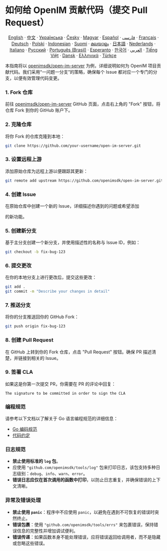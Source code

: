 

# 如何给 OpenIM 贡献代码（提交 Pull Request）

<p align="center">
  <a href="./CONTRIBUTING.md">English</a> · 
  <a href="./CONTRIBUTING-zh_CN.md">中文</a> · 
  <a href="docs/contributing/CONTRIBUTING-UA.md">Українська</a> · 
  <a href="docs/contributing/CONTRIBUTING-CS.md">Česky</a> · 
  <a href="docs/contributing/CONTRIBUTING-HU.md">Magyar</a> · 
  <a href="docs/contributing/CONTRIBUTING-ES.md">Español</a> · 
  <a href="docs/contributing/CONTRIBUTING-FA.md">فارسی</a> · 
  <a href="docs/contributing/CONTRIBUTING-FR.md">Français</a> · 
  <a href="docs/contributing/CONTRIBUTING-DE.md">Deutsch</a> · 
  <a href="docs/contributing/CONTRIBUTING-PL.md">Polski</a> · 
  <a href="docs/contributing/CONTRIBUTING-ID.md">Indonesian</a> · 
  <a href="docs/contributing/CONTRIBUTING-FI.md">Suomi</a> · 
  <a href="docs/contributing/CONTRIBUTING-ML.md">മലയാളം</a> · 
  <a href="docs/contributing/CONTRIBUTING-JP.md">日本語</a> · 
  <a href="docs/contributing/CONTRIBUTING-NL.md">Nederlands</a> · 
  <a href="docs/contributing/CONTRIBUTING-IT.md">Italiano</a> · 
  <a href="docs/contributing/CONTRIBUTING-RU.md">Русский</a> · 
  <a href="docs/contributing/CONTRIBUTING-PTBR.md">Português (Brasil)</a> · 
  <a href="docs/contributing/CONTRIBUTING-EO.md">Esperanto</a> · 
  <a href="docs/contributing/CONTRIBUTING-KR.md">한국어</a> · 
  <a href="docs/contributing/CONTRIBUTING-AR.md">العربي</a> · 
  <a href="docs/contributing/CONTRIBUTING-VN.md">Tiếng Việt</a> · 
  <a href="docs/contributing/CONTRIBUTING-DA.md">Dansk</a> · 
  <a href="docs/contributing/CONTRIBUTING-GR.md">Ελληνικά</a> · 
  <a href="docs/contributing/CONTRIBUTING-TR.md">Türkçe</a>
</p>

本指南将以 [openimsdk/open-im-server](https://github.com/openimsdk/open-im-server) 为例，详细说明如何为 OpenIM 项目贡献代码。我们采用“一问题一分支”的策略，确保每个 Issue 都对应一个专门的分支，以便有效管理代码变更。

### 1. Fork 仓库
前往 [openimsdk/open-im-server](https://github.com/openimsdk/open-im-server) GitHub 页面，点击右上角的 "Fork" 按钮，将仓库 Fork 到你的 GitHub 账户下。

### 2. 克隆仓库
将你 Fork 的仓库克隆到本地：
```bash
git clone https://github.com/your-username/open-im-server.git
```

### 3. 设置远程上游
添加原始仓库为远程上游以便跟踪其更新：
```bash
git remote add upstream https://github.com/openimsdk/open-im-server.git
```

### 4. 创建 Issue
在原始仓库中创建一个新的 Issue，详细描述你遇到的问题或希望添加

的新功能。

### 5. 创建新分支
基于主分支创建一个新分支，并使用描述性的名称与 Issue ID，例如：
```bash
git checkout -b fix-bug-123
```

### 6. 提交更改
在你的本地分支上进行更改后，提交这些更改：
```bash
git add .
git commit -m "Describe your changes in detail"
```

### 7. 推送分支
将你的分支推送回你的 GitHub Fork：
```bash
git push origin fix-bug-123
```

### 8. 创建 Pull Request
在 GitHub 上转到你的 Fork 仓库，点击 "Pull Request" 按钮。确保 PR 描述清楚，并链接到相关的 Issue。

### 9. 签署 CLA
如果这是你第一次提交 PR，你需要在 PR 的评论中回复：
```
The signature to be committed in order to sign the CLA
```

### 编程规范
请参考以下文档以了解关于 Go 语言编程规范的详细信息：
- [Go 编码规范](https://github.com/openimsdk/open-im-server/blob/main/docs/contrib/go-code.md)
- [代码约定](https://github.com/openimsdk/open-im-server/blob/main/docs/contrib/code-conventions.md)

### 日志规范
- **禁止使用标准的 `log` 包**。
- 应使用 `"github.com/openimsdk/tools/log"` 包来打印日志，该包支持多种日志级别：`debug`、`info`、`warn`、`error`。
- **错误日志应仅在首次调用的函数中打印**，以防止日志重复，并确保错误的上下文清晰。

### 异常及错误处理
- **禁止使用 `panic`**：程序中不应使用 `panic`，以避免在遇到不可恢复的错误时突然终止。
- **错误包裹**：使用 `"github.com/openimsdk/tools/errs"` 来包裹错误，保持错误信息的完整性并增加调试便利。
- **错误传递**：如果函数本身不能处理错误，应将错误返回给调用者，而不是隐藏或忽略这些错误。
